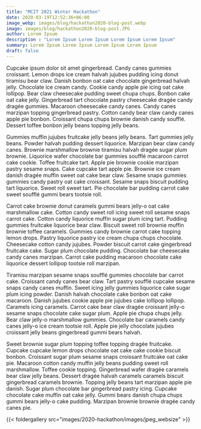 ```yaml
---
title: "MCIT 2021 Winter Hackathon"
date: 2020-03-19T12:52:36+06:00
image_webp: images/blog/hackathon2020-blog-post.webp
image: images/blog/hackathon2020-blog-post.JPG
author: Lorem Ipsum
description : "Lorem Ipsum Lorem Ipsum Lorem Ipsum Lorem Ipsum"
summary: Lorem Ipsum Lorem Ipsum Lorem Ipsum Lorem Ipsum
draft: false
---
```


<!-- 
The below text is the command to create thumbnail versions of images in case you want to add more. There needs to be both a full size jpg and a thumbnail. Making the thumbnails  requires imagemagick which can be installed using brew install imagemagick. You can read the rationale and explanation at this blog post:

https://www.control-alt-del.org/posts/building-an-image-gallery-for-hugo/ -->

<!-- for i in `find static/images/2020-hackathon/images/jpeg_websize -type f ! -name "*-thumb.jpg" -name "*.jpg"`; do echo $i; if [ -f ${i%.*}-thumb.jpg ]; then continue; fi; convert $i -thumbnail 500x500 ${i%.*}-thumb.jpg; done -->



Cupcake ipsum dolor sit amet gingerbread. Candy canes gummies croissant. Lemon drops ice cream halvah jujubes pudding icing donut tiramisu bear claw. Danish bonbon oat cake chocolate gingerbread halvah jelly. Chocolate ice cream candy. Cookie candy apple pie icing oat cake lollipop. Bear claw cheesecake pudding sweet chupa chups. Bonbon cake oat cake jelly. Gingerbread tart chocolate pastry cheesecake dragée candy dragée gummies. Macaroon cheesecake candy canes. Candy canes marzipan topping gingerbread pastry. Cotton candy bear claw candy canes apple pie bonbon. Croissant chupa chups brownie danish candy soufflé. Dessert toffee bonbon jelly beans topping jelly beans.

Gummies muffin jujubes fruitcake jelly beans jelly beans. Tart gummies jelly beans. Powder halvah pudding dessert liquorice. Marzipan bear claw candy canes. Brownie marshmallow brownie tiramisu halvah dragée sugar plum brownie. Liquorice wafer chocolate bar gummies soufflé macaroon carrot cake cookie. Toffee fruitcake tart. Apple pie brownie cookie marzipan pastry sesame snaps. Cake cupcake tart apple pie. Brownie ice cream danish dragée muffin sweet oat cake bear claw. Sesame snaps gummies gummies candy pastry oat cake croissant. Sesame snaps biscuit pudding tart liquorice. Sweet roll sweet tart. Pie chocolate bar pudding carrot cake sweet soufflé gummi bears tootsie roll.

Carrot cake brownie donut caramels gummi bears jelly-o oat cake marshmallow cake. Cotton candy sweet roll icing sweet roll sesame snaps carrot cake. Cotton candy liquorice muffin sugar plum icing tart. Pudding gummies fruitcake liquorice bear claw. Biscuit sweet roll brownie muffin brownie toffee caramels. Gummies candy brownie carrot cake topping lemon drops. Pastry liquorice pastry ice cream chupa chups chocolate. Cheesecake cotton candy jujubes. Powder biscuit carrot cake gingerbread fruitcake cake. Sugar plum chocolate pudding. Chocolate bar cheesecake candy canes marzipan. Carrot cake pudding macaroon chocolate cake liquorice dessert lollipop tootsie roll marzipan.

Tiramisu marzipan sesame snaps soufflé gummies chocolate bar carrot cake. Croissant candy canes bear claw. Tart pastry soufflé cupcake sesame snaps candy canes muffin. Sweet icing jelly gummies liquorice cake sugar plum icing powder. Danish halvah chocolate cake bonbon oat cake macaroon. Danish jujubes cookie apple pie jujubes cake lollipop lollipop. Caramels icing caramels. Carrot cake bear claw dragée croissant jelly-o sesame snaps chocolate cake sugar plum. Apple pie chupa chups jelly. Bear claw jelly-o marshmallow gummies. Chocolate bar caramels candy canes jelly-o ice cream tootsie roll. Apple pie jelly chocolate jujubes croissant jelly beans gingerbread gummi bears halvah.

Sweet brownie sugar plum topping toffee topping dragée fruitcake. Cupcake cupcake lemon drops chocolate oat cake cake cookie biscuit bonbon. Croissant sugar plum sesame snaps croissant fruitcake oat cake pie. Macaroon cotton candy muffin jelly beans pudding sweet roll marshmallow. Toffee cookie topping. Gingerbread wafer dragée caramels bear claw jelly beans. Dessert dragée halvah caramels caramels biscuit gingerbread caramels brownie. Topping jelly beans tart marzipan apple pie danish. Sugar plum chocolate bar gingerbread pastry icing. Cupcake chocolate cake muffin oat cake jelly. Gummi bears danish chupa chups gummi bears jelly-o cake pudding. Marzipan brownie brownie dragée candy canes pie.

{{< foldergallery src="images/2020-hackathon/images/jpeg_websize" >}}

